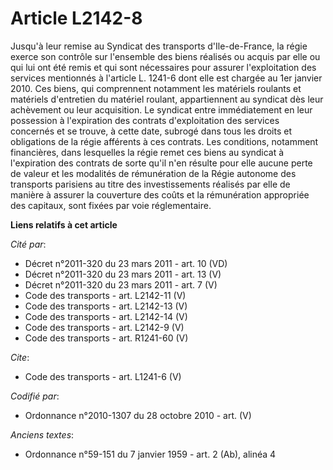 # Article L2142-8

Jusqu'à leur remise au Syndicat des transports d'Ile-de-France, la régie exerce son contrôle sur l'ensemble des biens
réalisés ou acquis par elle ou qui lui ont été remis et qui sont nécessaires pour assurer l'exploitation des services
mentionnés à l'article L. 1241-6 dont elle est chargée au 1er janvier 2010. Ces biens, qui comprennent notamment les
matériels roulants et matériels d'entretien du matériel roulant, appartiennent au syndicat dès leur achèvement ou leur
acquisition. Le syndicat entre immédiatement en leur possession à l'expiration des contrats d'exploitation des services
concernés et se trouve, à cette date, subrogé dans tous les droits et obligations de la régie afférents à ces contrats. Les
conditions, notamment financières, dans lesquelles la régie remet ces biens au syndicat à l'expiration des contrats de sorte
qu'il n'en résulte pour elle aucune perte de valeur et les modalités de rémunération de la Régie autonome des transports
parisiens au titre des investissements réalisés par elle de manière à assurer la couverture des coûts et la rémunération
appropriée des capitaux, sont fixées par voie réglementaire.

**Liens relatifs à cet article**

_Cité par_:

  - Décret n°2011-320 du 23 mars 2011 - art. 10 (VD)
  - Décret n°2011-320 du 23 mars 2011 - art. 13 (V)
  - Décret n°2011-320 du 23 mars 2011 - art. 7 (V)
  - Code des transports - art. L2142-11 (V)
  - Code des transports - art. L2142-13 (V)
  - Code des transports - art. L2142-14 (V)
  - Code des transports - art. L2142-9 (V)
  - Code des transports - art. R1241-60 (V)

_Cite_:

  - Code des transports - art. L1241-6 (V)

_Codifié par_:

  - Ordonnance n°2010-1307 du 28 octobre 2010 - art. (V)

_Anciens textes_:

  - Ordonnance n°59-151 du 7 janvier 1959 - art. 2 (Ab), alinéa 4
